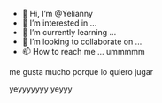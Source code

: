 - 👋 Hi, I’m @Yelianny
- 👀 I’m interested in ...
- 🌱 I’m currently learning ...
- 💞️ I’m looking to collaborate on ...
- 📫 How to reach me ...
ummmmm
<!---como estas minecratf

Yelianny/Yelianny is a ✨ special ✨ repository because its `README.md` (this file) appears on your GitHub profile.
You can click the Preview link to take a look at your changes.
--->me gusta mucho porque lo quiero jugar
yeyyyyyyy
yeyyy
